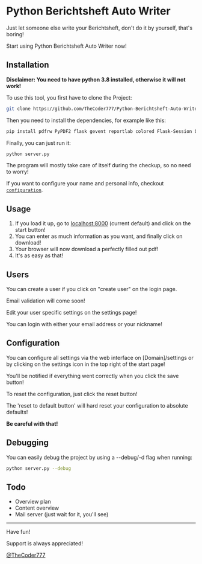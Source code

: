 # Python Berichtsheft Auto Writer

Just let someone else write your Berichtsheft, don't do it by yourself, that's boring!

Start using Python Berichtsheft Auto Writer now!



## Installation

**Disclaimer: You need to have python 3.8 installed, otherwise it will not work!**

To use this tool, you first have to clone the Project:

```bash
git clone https://github.com/TheCoder777/Python-Berichtsheft-Auto-Writer.git
```

Then you need to install the dependencies, for example like this:

```bash
pip install pdfrw PyPDF2 flask gevent reportlab colored Flask-Session bcrypt
```

Finally, you can just run it:

```bash
python server.py
```

The program will mostly take care of itself during the checkup, so no need to worry!

If you want to configure your name and personal info, checkout  [`configuration`](#configuration).



## Usage

1. If you load it up, go to [localhost:8000](localhost:8000) (current default) and click on the start button!
2. You can enter as much information as you want, and finally click on download!
3. Your browser will now download a perfectly filled out pdf!
4. It's as easy as that!



## Users

You can create a user if you click on "create user" on the login page.

Email validation will come soon!

Edit your user specific settings on the settings page!

You can login with either your email address or your nickname!



## Configuration

You can configure all settings via the web interface  on [Domain]/settings or by clicking on the settings icon in the top right of the start page!

You'll be notified if everything went correctly when you click the save button!

To reset the configuration, just click the reset button!

The 'reset to default button' will hard reset your configuration to absolute defaults!

**Be careful with that!**



## Debugging

You can easily debug the project by using a --debug/-d flag when running:

```bash
python server.py --debug
```



## Todo

- Overview plan
- Content overview
- Mail server (just wait for it, you'll see)

------

Have fun!

Support is always appreciated!

[@TheCoder777](https://github.com/thecoder777)
